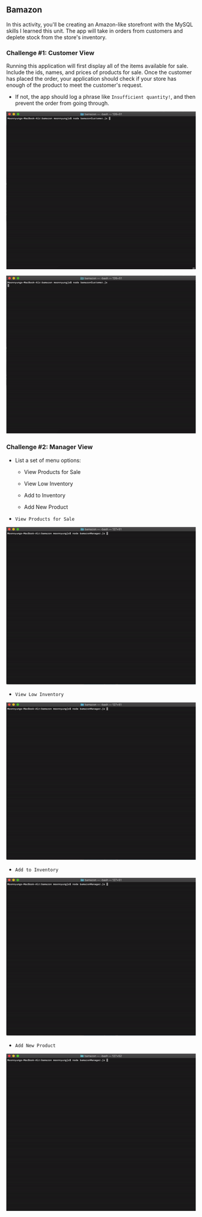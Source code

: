 ## Bamazon

In this activity, you'll be creating an Amazon-like storefront with the MySQL skills I learned this unit. The app will take in orders from customers and deplete stock from the store's inventory.

### Challenge #1: Customer View

Running this application will first display all of the items available for sale. Include the ids, names, and prices of products for sale.
Once the customer has placed the order, your application should check if your store has enough of the product to meet the customer's request.

- If not, the app should log a phrase like `Insufficient quantity!`, and then prevent the order from going through.

![Bamazon Customer Cli](gif/bamazon_customer.gif)

![Bamazon Customer Cli](gif/bamazon_insuff.gif)

### Challenge #2: Manager View

- List a set of menu options:

  - View Products for Sale

  - View Low Inventory

  - Add to Inventory

  - Add New Product

- `View Products for Sale`

![Bamazon Manager Cli](gif/bamazon_viewproduct.gif)

- `View Low Inventory`

![Bamazon Manager Cli](gif/bamazon_viewlow.gif)

- `Add to Inventory`

![Bamazon Manager Cli](gif/bamazon_addquantity.gif)

- `Add New Product`

![Bamazon Manager Cli](gif/bamazon_addproduct.gif)
